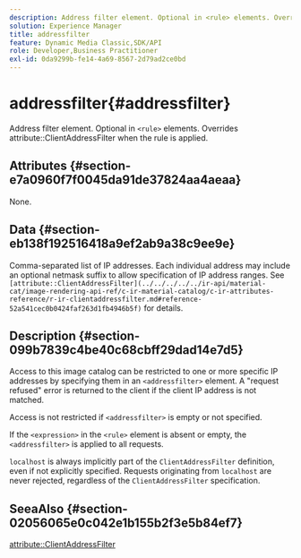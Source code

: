 ```yaml
---
description: Address filter element. Optional in <rule> elements. Overrides attribute ClientAddressFilter when the rule is applied.
solution: Experience Manager
title: addressfilter
feature: Dynamic Media Classic,SDK/API
role: Developer,Business Practitioner
exl-id: 0da9299b-fe14-4a69-8567-2d79ad2ce0bd
---
```

# addressfilter{#addressfilter}

Address filter element. Optional in `<rule>` elements. Overrides attribute::ClientAddressFilter when the rule is applied.

## Attributes {#section-e7a0960f7f0045da91de37824aa4aeaa}

None.

## Data {#section-eb138f192516418a9ef2ab9a38c9ee9e}

Comma-separated list of IP addresses. Each individual address may include an optional netmask suffix to allow specification of IP address ranges. See ` [attribute::ClientAddressFilter](../../../../../ir-api/material-cat/image-rendering-api-ref/c-ir-material-catalog/c-ir-attributes-reference/r-ir-clientaddressfilter.md#reference-52a541cec0b0424faf263d1fb4946b5f)` for details.

## Description {#section-099b7839c4be40c68cbff29dad14e7d5}

Access to this image catalog can be restricted to one or more specific IP addresses by specifying them in an `<addressfilter>` element. A "request refused" error is returned to the client if the client IP address is not matched.

Access is not restricted if `<addressfilter>` is empty or not specified.

If the `<expression>` in the `<rule>` element is absent or empty, the `<addressfilter>` is applied to all requests.

`localhost` is always implicitly part of the `ClientAddressFilter` definition, even if not explicitly specified. Requests originating from `localhost` are never rejected, regardless of the `ClientAddressFilter` specification.

## SeeaAlso {#section-02056065e0c042e1b155b2f3e5b84ef7}

[attribute::ClientAddressFilter](../../../../../ir-api/material-cat/image-rendering-api-ref/c-ir-material-catalog/c-ir-attributes-reference/r-ir-clientaddressfilter.md#reference-52a541cec0b0424faf263d1fb4946b5f)
